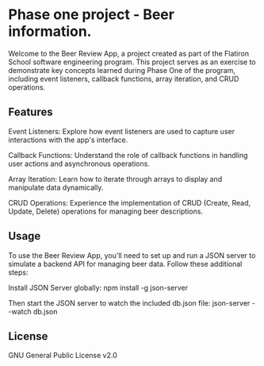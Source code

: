 # Phase one project - Beer information.
Welcome to the Beer Review App, a project created as part of the Flatiron School software engineering program. This project serves as an exercise to demonstrate key concepts learned during Phase One of the program, including event listeners, callback functions, array iteration, and CRUD operations.

## Features
Event Listeners: Explore how event listeners are used to capture user interactions with the app's interface.

Callback Functions: Understand the role of callback functions in handling user actions and asynchronous operations.

Array Iteration: Learn how to iterate through arrays to display and manipulate data dynamically.

CRUD Operations: Experience the implementation of CRUD (Create, Read, Update, Delete) operations for managing beer descriptions.

## Usage
To use the Beer Review App, you'll need to set up and run a JSON server to simulate a backend API for managing beer data. Follow these additional steps:

Install JSON Server globally: 
npm install -g json-server

Then start the JSON server to watch the included db.json file:
json-server --watch db.json








## License
GNU General Public License v2.0
